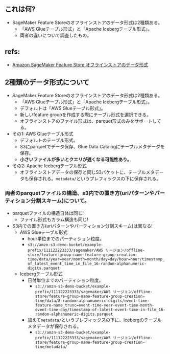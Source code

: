 ## これは何?

- SageMaker Feature Storeのオフラインストアのデータ形式は2種類ある。
  - 「AWS Glueテーブル形式」と「Apache Icebergテーブル形式」。
  - 両者の違いについて調査したもの。

## refs:

- [Amazon SageMaker Feature Store オフラインストアのデータ形式](https://docs.aws.amazon.com/ja_jp/sagemaker/latest/dg/feature-store-offline.html)

## 2種類のデータ形式について

- SageMaker Feature Storeのオフラインストアのデータ形式は2種類ある。
  - 「AWS Glueテーブル形式」と「Apache Icebergテーブル形式」。
  - デフォルトは「AWS Glueテーブル形式」。
  - 新しいfeature groupを作成する際にテーブル形式を選択できる。
  - オフラインストアのファイル形式は、parquet形式のみをサポートしてる。
- その1: AWS Glueテーブル形式
  - デフォルトのテーブル形式。
  - S3にparquetでデータ保存、Glue Data Catalogにテーブルメタデータを保存。
  - **小さいファイルが多いとクエリが遅くなる可能性あり。**
- その2: Apache Icebergテーブル形式
  - オフラインストアデータの保存と同じS3バケットに、テーブルメタデータも保存される。`metadata/`というプレフィックスの下に保存される。

### 両者のparquetファイルの構造、s3内での置き方(uriパターンやパーティション分割スキーム)について。

- parquetファイルの構造自体は同じ!
  - ファイル形式もカラム構造も同じ!
- S3内での置き方(uriパターンやパーティション分割スキーム)は異なる!
  - AWS Glueテーブル形式
    - hour単位までのパーティション粒度。
    - `s3://amzn-s3-demo-bucket/example-prefix/111122223333/sagemaker/AWS リージョン/offline-store/feature-group-name-feature-group-creation-time/data/year=year/month=month/day=day/hour=hour/timestamp_of_latest_event_time_in_file_16-random-alphanumeric-digits.parquet`
  - Icebergテーブル形式
    - 日付単位までのパーティション粒度。
      - `s3://amzn-s3-demo-bucket/example-prefix/111122223333/sagemaker/AWS リージョン/offline-store/feature-group-name-feature-group-creation-time/data/8-random-alphanumeric-digits/event-time-feature-name_trunc=event-time-year-event-time-month-event-time-day/timestamp-of-latest-event-time-in-file_16-random-alphanumeric-digits.parquet`
    - 加えて`metadata/`というプレフィックスの下に、Icebergのテーブルメタデータが保存される。
      - `s3://amzn-s3-demo-bucket/example-prefix/111122223333/sagemaker/AWS リージョン/offline-store/feature-group-name-feature-group-creation-time/metadata/`

